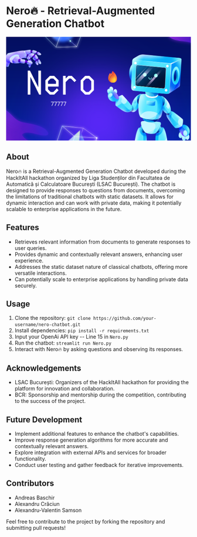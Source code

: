 # Nero🔥 - Retrieval-Augmented Generation Chatbot

![Nero](./nero.png)

## About
Nero🔥 is a Retrieval-Augmented Generation Chatbot developed during the HackItAll hackathon organized by Liga Studenților din Facultatea de Automatică și Calculatoare București (LSAC București). The chatbot is designed to provide responses to questions from documents, overcoming the limitations of traditional chatbots with static datasets. It allows for dynamic interaction and can work with private data, making it potentially scalable to enterprise applications in the future.

## Features
- Retrieves relevant information from documents to generate responses to user queries.
- Provides dynamic and contextually relevant answers, enhancing user experience.
- Addresses the static dataset nature of classical chatbots, offering more versatile interactions.
- Can potentially scale to enterprise applications by handling private data securely.

## Usage
1. Clone the repository: `git clone https://github.com/your-username/nero-chatbot.git`
2. Install dependencies: `pip install -r requirements.txt`
3. Input your OpenAi API key -- Line 15 in `Nero.py`
4. Run the chatbot: `streamlit run Nero.py`
5. Interact with Nero🔥 by asking questions and observing its responses.

## Acknowledgements
- LSAC București: Organizers of the HackItAll hackathon for providing the platform for innovation and collaboration.
- BCR: Sponsorship and mentorship during the competition, contributing to the success of the project.

## Future Development
- Implement additional features to enhance the chatbot's capabilities.
- Improve response generation algorithms for more accurate and contextually relevant answers.
- Explore integration with external APIs and services for broader functionality.
- Conduct user testing and gather feedback for iterative improvements.

## Contributors
- Andreas Baschir
- Alexandru Crăciun
- Alexandru-Valentin Samson

Feel free to contribute to the project by forking the repository and submitting pull requests!

